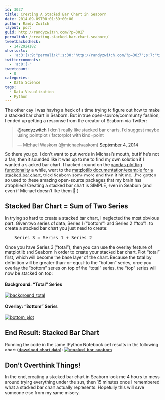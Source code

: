 ```yaml
---
id: 3027
title: Creating A Stacked Bar Chart in Seaborn
date: 2014-09-09T08:01:39+00:00
author: Randy Zwitch
layout: post
guid: http://randyzwitch.com/?p=3027
permalink: /creating-stacked-bar-chart-seaborn/
tweetbackscheck:
  - 1472924182
shorturls:
  - 'a:3:{s:9:"permalink";s:30:"http://randyzwitch.com/?p=3027";s:7:"tinyurl";s:26:"http://tinyurl.com/ku5ro8o";s:4:"isgd";s:19:"http://is.gd/gmLRbk";}'
twittercomments:
  - 'a:0:{}'
tweetcount:
  - 0
categories:
  - Data Science
tags:
  - Data Visualization
  - Python
---
```

The other day I was having a heck of a time trying to figure out how to make a stacked bar chart in Seaborn. But in true open-source/community fashion, I ended up getting a response from the creator of Seaborn via Twitter:

<blockquote class="twitter-tweet" lang="en" data-conversation="none">
  <p>
    <a href="https://twitter.com/randyzwitch">@randyzwitch</a> I don&#8217;t really like stacked bar charts, I&#8217;d suggest maybe using pointplot / factorplot with kind=point
  </p>
  
  <p>
    — Michael Waskom (@michaelwaskom) <a href="https://twitter.com/michaelwaskom/status/507608729840152578">September 4, 2014</a>
  </p>
</blockquote>

So there you go. I don&#8217;t want to put words in Michael&#8217;s mouth, but if he&#8217;s not a fan, then it sounded like it was up to me to find my own solution if I wanted a stacked bar chart. I hacked around on the <a title="pandas visualization" href="http://pandas.pydata.org/pandas-docs/stable/visualization.html" target="_blank">pandas plotting functionality</a> a while, went to the <a title="matplotlib stacked bar chart" href="http://matplotlib.org/1.3.1/examples/pylab_examples/bar_stacked.html" target="_blank">matplotlib documentation/example for a stacked bar chart</a>, tried Seaborn some more and then it hit me&#8230;I&#8217;ve gotten so used to these amazing open-source packages that my brain has atrophied! Creating a stacked bar chart is SIMPLE, even in Seaborn (and even if Michael doesn&#8217;t like them 🙂 )
  


## Stacked Bar Chart = Sum of Two Series

In trying so hard to create a stacked bar chart, I neglected the most obvious part. Given two series of data, Series 1 (&#8220;bottom&#8221;) and Series 2 (&#8220;top&#8221;), to create a stacked bar chart you just need to create:

<pre style="padding-left: 30px;">Series 3 = Series 1 + Series 2</pre>

Once you have Series 3 (&#8220;total&#8221;), then you can use the overlay feature of matplotlib and Seaborn in order to create your stacked bar chart. Plot &#8220;total&#8221; first, which will become the base layer of the chart. Because the total by definition will be greater-than-or-equal-to the &#8220;bottom&#8221; series, once you overlay the &#8220;bottom&#8221; series on top of the &#8220;total&#8221; series, the &#8220;top&#8221; series will now be stacked on top:

#### Background: &#8220;Total&#8221; Series

[<img class="aligncenter size-full wp-image-3034" src="http://i1.wp.com/randyzwitch.com/wp-content/uploads/2014/09/background_total.png?fit=1385%2C607" alt="background_total" srcset="http://i1.wp.com/randyzwitch.com/wp-content/uploads/2014/09/background_total.png?w=1385 1385w, http://i1.wp.com/randyzwitch.com/wp-content/uploads/2014/09/background_total.png?resize=150%2C65 150w, http://i1.wp.com/randyzwitch.com/wp-content/uploads/2014/09/background_total.png?resize=300%2C131 300w, http://i1.wp.com/randyzwitch.com/wp-content/uploads/2014/09/background_total.png?resize=1024%2C448 1024w" sizes="(max-width: 1000px) 100vw, 1000px" data-recalc-dims="1" />](http://i1.wp.com/randyzwitch.com/wp-content/uploads/2014/09/background_total.png)

#### Overlay: &#8220;Bottom&#8221; Series

[<img class="aligncenter size-full wp-image-3039" src="http://i0.wp.com/randyzwitch.com/wp-content/uploads/2014/09/bottom_plot1.png?fit=1380%2C607" alt="bottom_plot" srcset="http://i0.wp.com/randyzwitch.com/wp-content/uploads/2014/09/bottom_plot1.png?w=1380 1380w, http://i0.wp.com/randyzwitch.com/wp-content/uploads/2014/09/bottom_plot1.png?resize=150%2C65 150w, http://i0.wp.com/randyzwitch.com/wp-content/uploads/2014/09/bottom_plot1.png?resize=300%2C131 300w, http://i0.wp.com/randyzwitch.com/wp-content/uploads/2014/09/bottom_plot1.png?resize=1024%2C450 1024w" sizes="(max-width: 1000px) 100vw, 1000px" data-recalc-dims="1" />](http://i0.wp.com/randyzwitch.com/wp-content/uploads/2014/09/bottom_plot1.png)

## End Result: Stacked Bar Chart

Running the code in the same IPython Notebook cell results in the following chart (<a title="chart-data" href="http://randyzwitch.com/wp-content/uploads/2014/09/stacked_bar.csv" target="_blank">download chart data</a>): [<img class="aligncenter size-full wp-image-3041" src="http://i2.wp.com/randyzwitch.com/wp-content/uploads/2014/09/stacked-bar-seaborn.png?fit=1395%2C621" alt="stacked-bar-seaborn" srcset="http://i2.wp.com/randyzwitch.com/wp-content/uploads/2014/09/stacked-bar-seaborn.png?w=1395 1395w, http://i2.wp.com/randyzwitch.com/wp-content/uploads/2014/09/stacked-bar-seaborn.png?resize=150%2C66 150w, http://i2.wp.com/randyzwitch.com/wp-content/uploads/2014/09/stacked-bar-seaborn.png?resize=300%2C133 300w, http://i2.wp.com/randyzwitch.com/wp-content/uploads/2014/09/stacked-bar-seaborn.png?resize=1024%2C455 1024w" sizes="(max-width: 1000px) 100vw, 1000px" data-recalc-dims="1" />](http://i2.wp.com/randyzwitch.com/wp-content/uploads/2014/09/stacked-bar-seaborn.png)

## Don&#8217;t Overthink Things!

In the end, creating a stacked bar chart in Seaborn took me 4 hours to mess around trying everything under the sun, then 15 minutes once I remembered what a stacked bar chart actually represents. Hopefully this will save someone else from my same misery.